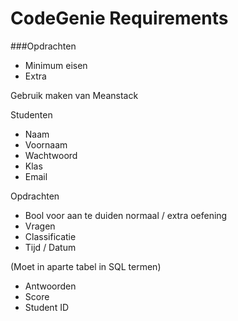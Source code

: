 CodeGenie Requirements
=======

###Opdrachten 	
* Minimum eisen
* Extra 

Gebruik maken van Meanstack

Studenten
* Naam
* Voornaam
* Wachtwoord
* Klas
* Email

Opdrachten
* Bool voor aan te duiden normaal / extra oefening
* Vragen
* Classificatie
* Tijd / Datum

(Moet in aparte tabel in SQL termen)
* Antwoorden 
* Score
* Student ID

